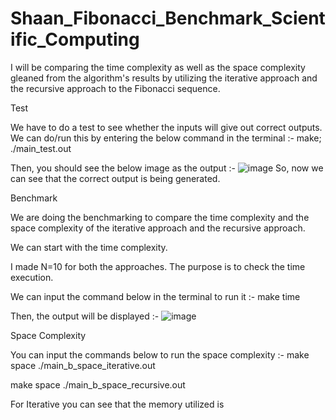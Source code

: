 # Shaan_Fibonacci_Benchmark_Scientific_Computing

I will be comparing the time complexity as well as the space complexity gleaned from the algorithm's results by utilizing the iterative approach and the recursive approach to the Fibonacci sequence.

Test 

We have to do a test to see whether the inputs will give out correct outputs. 
We can do/run this by entering the below command in the terminal :- 
make; ./main_test.out

Then, you should see the below image as the output :- 
![image](https://user-images.githubusercontent.com/114371881/205249572-8f3f6ba7-0c2f-40e7-8547-f81091b4172a.png)
So, now we can see that the correct output is being generated.

Benchmark

We are doing the benchmarking to compare the time complexity and the space complexity of the iterative approach and the recursive approach.

We can start with the time complexity.

I made N=10 for both the approaches. The purpose is to check the time execution. 

We can input the command below in the terminal to run it :- 
make time 

Then, the output will be displayed :- 
![image](https://user-images.githubusercontent.com/114371881/205250621-7676a13c-2d77-4538-86c2-a796858e1a10.png)

Space Complexity 

You can input the commands below to run the space complexity :- 
make space
./main_b_space_iterative.out

make space
./main_b_space_recursive.out

For Iterative you can see that the memory utilized is 
